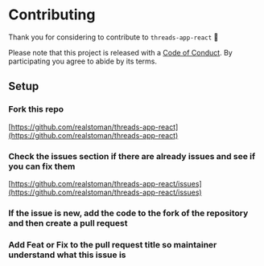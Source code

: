 # Contributing

Thank you for considering to contribute to `threads-app-react` 💖

Please note that this project is released with a [Code of Conduct](https://github.com/realstoman/threads-app-react/blob/main/CODE_OF_CONDUCT.md). By participating you agree to abide by its terms.

## Setup

### Fork this repo

[https://github.com/realstoman/threads-app-react](https://github.com/realstoman/threads-app-react)

### Check the issues section if there are already issues and see if you can fix them

[https://github.com/realstoman/threads-app-react/issues](https://github.com/realstoman/threads-app-react/issues)

### If the issue is new, add the code to the fork of the repository and then create a pull request

### Add Feat or Fix to the pull request title so maintainer understand what this issue is
